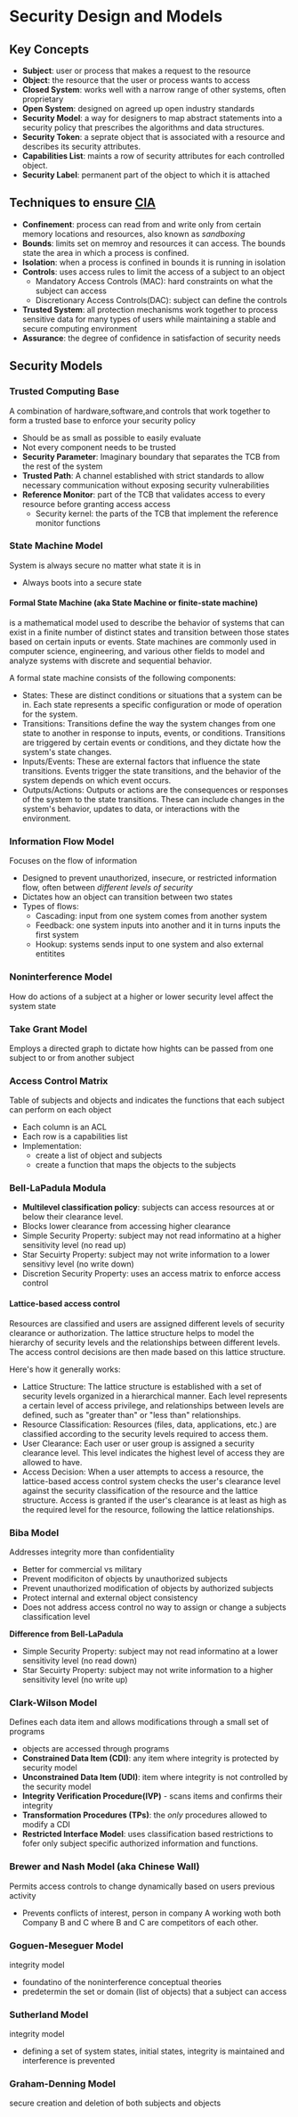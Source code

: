 # Security Design and Models

## Key Concepts
- **Subject**: user or process that makes a request to the resource
- **Object**: the resource that the user or process wants to access
- **Closed System**: works well with a narrow range of other systems, often proprietary
- **Open System**: designed on agreed up open industry standards
- **Security Model**: a way for designers to map abstract statements into a security policy that prescribes
  the algorithms and data structures.
- **Security Token**: a seprate object that is associated with a resource and describes its security
  attributes.
- **Capabilities List**: maints a row of security attributes for each controlled object.
- **Security Label**: permanent part of the object to which it is attached


## Techniques to ensure [CIA](GENERALSECURITY.md)
- **Confinement**: process can read from and write only from certain memory locations and resources,
  also known as _sandboxing_
- **Bounds**: limits set on memroy and resources it can access. The bounds state the area in which
  a process is confined.
- **Isolation**: when a process is confined in bounds it is running in isolation
- **Controls**: uses access rules to limit the access of a subject to an object
  - Mandatory Access Controls (MAC): hard constraints on what the subject can access
  - Discretionary Access Controls(DAC): subject can define the controls
- **Trusted System**: all protection mechanisms work together to process sensitive data for many types of
  users while maintaining a stable and secure computing environment
- **Assurance**: the degree of confidence in satisfaction of security needs



## Security Models
### Trusted Computing Base
A combination of hardware,software,and controls that work together to form a trusted base to enforce your 
security policy
- Should be as small as possible to easily evaluate
- Not every component needs to be trusted
- **Security Parameter**: Imaginary boundary that separates the TCB from the rest of the system
- **Trusted Path**: A channel established with strict standards to allow necessary communication without
  exposing security vulnerabilities
- **Reference Monitor**: part of the TCB that validates access to every resource before granting access access
  - Security kernel: the parts of the TCB that implement the reference monitor functions

### State Machine Model
System is always secure no matter what state it is in
- Always boots into a secure state

#### Formal State Machine (aka State Machine or finite-state machine) 
is a mathematical model used to describe the behavior of systems that can exist in a finite number of 
distinct states and transition between those states based on certain inputs or events. State machines are 
commonly used in computer science, engineering, and various other fields to model and analyze 
systems with discrete and sequential behavior.

A formal state machine consists of the following components:

- States: These are distinct conditions or situations that a system can be in. Each state represents a specific configuration or mode of operation for the system.
- Transitions: Transitions define the way the system changes from one state to another in response to inputs, events, or conditions. Transitions are triggered by certain events or conditions, and they dictate how the system's state changes.
- Inputs/Events: These are external factors that influence the state transitions. Events trigger the state transitions, and the behavior of the system depends on which event occurs.
- Outputs/Actions: Outputs or actions are the consequences or responses of the system to the state transitions. These can include changes in the system's behavior, updates to data, or interactions with the environment.

### Information Flow Model
Focuses on the flow of information
- Designed to prevent unauthorized, insecure, or restricted information flow, often between _different levels
  of security_
- Dictates how an object can transition between two states
- Types of flows:
  - Cascading: input from one system comes from another system
  - Feedback: one system inputs into another and it in turns inputs the first system
  - Hookup: systems sends input to one system and also external entitites

### Noninterference Model
How do actions of a subject at a higher or lower security level affect the system state

### Take Grant Model
Employs a directed graph to dictate how hights can be passed from one subject to or from another subject

### Access Control Matrix
Table of subjects and objects and indicates the functions that each subject can perform on each object
- Each column is an ACL
- Each row is a capabilities list
- Implementation:
  - create a list of object and subjects
  - create a function that maps the objects to the subjects
 
### Bell-LaPadula Modula
- **Multilevel classification policy**: subjects can access resources at or below their clearance level.
- Blocks lower clearance from accessing higher clearance
- Simple Security Property: subject may not read informatino at a higher sensitivity level (no read up)
- Star Secuirty Property: subject may not write information to a lower sensitivy level (no write down)
- Discretion Security Property: uses an access matrix to enforce access control

#### Lattice-based access control
Resources are classified and users are assigned different levels of security clearance or authorization. The lattice structure helps to model the hierarchy of security levels and the relationships between different levels. The access control decisions are then made based on this lattice structure.

Here's how it generally works:

- Lattice Structure: The lattice structure is established with a set of security levels organized in a hierarchical manner. Each level represents a certain level of access privilege, and relationships between levels are defined, such as "greater than" or "less than" relationships.
- Resource Classification: Resources (files, data, applications, etc.) are classified according to the security levels required to access them.
- User Clearance: Each user or user group is assigned a security clearance level. This level indicates the highest level of access they are allowed to have.
- Access Decision: When a user attempts to access a resource, the lattice-based access control system checks the user's clearance level against the security classification of the resource and the lattice structure. Access is granted if the user's clearance is at least as high as the required level for the resource, following the lattice relationships.


### Biba Model
Addresses integrity more than confidentiality
- Better for commercial vs military
- Prevent modificiton of objects by unauthorized subjects
- Prevent unauthorized modification of objects by authorized subjects
- Protect internal and external object consistency
- Does not address access control no way to assign or change a subjects classification level

**Difference from Bell-LaPadula**
- Simple Security Property: subject may not read informatino at a lower sensitivity level (no read down)
- Star Secuirty Property: subject may not write information to a higher sensitivity level (no write up)


### Clark-Wilson Model
Defines each data item and allows modifications through a small set of programs
- objects are accessed through programs
- **Constrained Data Item (CDI)**: any item where integrity is protected by security model
- **Unconstrained Data Item (UDI)**: item where integrity is not controlled by the security model
- **Integrity Verification Procedure(IVP)** - scans items and confirms their integrity
- **Transformation Procedures (TPs)**: the _only_ procedures allowed to modify a CDI
- **Restricted Interface Model**: uses classification based restrictions to fofer only subject specific
  authorized information and functions.

### Brewer and Nash Model (aka Chinese Wall)
Permits access controls to change dynamically based on users previous activity
- Prevents conflicts of interest, person in company A working woth both Company B and C where B and C
  are competitors of each other.

### Goguen-Meseguer Model
integrity model 
- foundatino of the noninterference conceptual theories
- predetermin the set or domain (list of objects) that a subject can access

### Sutherland Model
integrity model 
- defining a set of system states, initial states, integrity is maintained and interference is prevented

### Graham-Denning Model
secure creation and deletion of both subjects and objects
